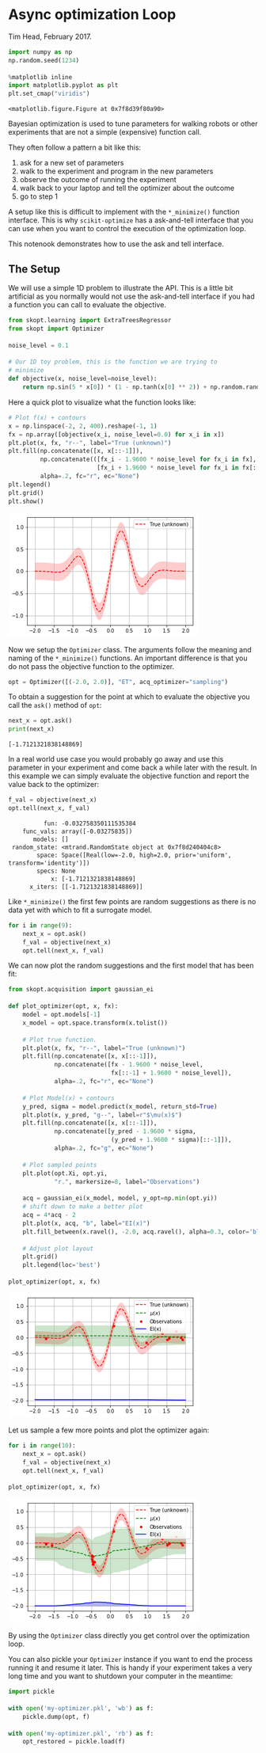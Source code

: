 
# Async optimization Loop

Tim Head, February 2017.


```python
import numpy as np
np.random.seed(1234)

%matplotlib inline
import matplotlib.pyplot as plt
plt.set_cmap("viridis")
```


    <matplotlib.figure.Figure at 0x7f8d39f80a90>


Bayesian optimization is used to tune parameters for walking robots or other experiments
that are not a simple (expensive) function call.

They often follow a pattern a bit like this:
1. ask for a new set of parameters
1. walk to the experiment and program in the new parameters
1. observe the outcome of running the experiment
1. walk back to your laptop and tell the optimizer about the outcome
1. go to step 1

A setup like this is difficult to implement with the `*_minimize()` function interface.
This is why `scikit-optimize` has a ask-and-tell interface that you can use when you want
to control the execution of the optimization loop.

This notenook demonstrates how to use the ask and tell interface.


## The Setup

We will use a simple 1D problem to illustrate the API. This is a
little bit artificial as you normally would not use the ask-and-tell
interface if you had a function you can call to evaluate the objective.


```python
from skopt.learning import ExtraTreesRegressor
from skopt import Optimizer

noise_level = 0.1

# Our 1D toy problem, this is the function we are trying to
# minimize
def objective(x, noise_level=noise_level):
    return np.sin(5 * x[0]) * (1 - np.tanh(x[0] ** 2)) + np.random.randn() * noise_level
```

Here a quick plot to visualize what the function looks like:


```python
# Plot f(x) + contours
x = np.linspace(-2, 2, 400).reshape(-1, 1)
fx = np.array([objective(x_i, noise_level=0.0) for x_i in x])
plt.plot(x, fx, "r--", label="True (unknown)")
plt.fill(np.concatenate([x, x[::-1]]),
         np.concatenate(([fx_i - 1.9600 * noise_level for fx_i in fx], 
                         [fx_i + 1.9600 * noise_level for fx_i in fx[::-1]])),
         alpha=.2, fc="r", ec="None")
plt.legend()
plt.grid()
plt.show()
```


![png](ask-and-tell_files/ask-and-tell_5_0.png)


Now we setup the `Optimizer` class. The arguments follow the meaning
and naming of the `*_minimize()` functions. An important difference
is that you do not pass the objective function to the optimizer.


```python
opt = Optimizer([(-2.0, 2.0)], "ET", acq_optimizer="sampling")
```

To obtain a suggestion for the point at which to evaluate the objective
you call the `ask()` method of `opt`:


```python
next_x = opt.ask()
print(next_x)
```

    [-1.7121321838148869]


In a real world use case you would probably go away and use this parameter in your
experiment and come back a while later with the result. In this example we can
simply evaluate the objective function and report the value back to the
optimizer:


```python
f_val = objective(next_x)
opt.tell(next_x, f_val)
```




              fun: -0.032758350111535384
        func_vals: array([-0.03275835])
           models: []
     random_state: <mtrand.RandomState object at 0x7f8d240404c8>
            space: Space([Real(low=-2.0, high=2.0, prior='uniform', transform='identity')])
            specs: None
                x: [-1.7121321838148869]
          x_iters: [[-1.7121321838148869]]



Like `*_minimize()` the first few points are random suggestions as there is no data
yet with which to fit a surrogate model.


```python
for i in range(9):
    next_x = opt.ask()
    f_val = objective(next_x)
    opt.tell(next_x, f_val)
```

We can now plot the random suggestions and the first model that has been fit:


```python
from skopt.acquisition import gaussian_ei

def plot_optimizer(opt, x, fx):
    model = opt.models[-1]
    x_model = opt.space.transform(x.tolist())

    # Plot true function.
    plt.plot(x, fx, "r--", label="True (unknown)")
    plt.fill(np.concatenate([x, x[::-1]]),
             np.concatenate([fx - 1.9600 * noise_level, 
                             fx[::-1] + 1.9600 * noise_level]),
             alpha=.2, fc="r", ec="None")

    # Plot Model(x) + contours
    y_pred, sigma = model.predict(x_model, return_std=True)
    plt.plot(x, y_pred, "g--", label=r"$\mu(x)$")
    plt.fill(np.concatenate([x, x[::-1]]),
             np.concatenate([y_pred - 1.9600 * sigma, 
                             (y_pred + 1.9600 * sigma)[::-1]]),
             alpha=.2, fc="g", ec="None")

    # Plot sampled points
    plt.plot(opt.Xi, opt.yi,
             "r.", markersize=8, label="Observations")

    acq = gaussian_ei(x_model, model, y_opt=np.min(opt.yi))
    # shift down to make a better plot
    acq = 4*acq - 2
    plt.plot(x, acq, "b", label="EI(x)")
    plt.fill_between(x.ravel(), -2.0, acq.ravel(), alpha=0.3, color='blue')
    
    # Adjust plot layout
    plt.grid()
    plt.legend(loc='best')
    
plot_optimizer(opt, x, fx)
```


![png](ask-and-tell_files/ask-and-tell_15_0.png)


Let us sample a few more points and plot the optimizer again:


```python
for i in range(10):
    next_x = opt.ask()
    f_val = objective(next_x)
    opt.tell(next_x, f_val)
    
plot_optimizer(opt, x, fx)
```


![png](ask-and-tell_files/ask-and-tell_17_0.png)


By using the `Optimizer` class directly you get control over the optimization loop.

You can also pickle your `Optimizer` instance if you want to end the process running it
and resume it later. This is handy if your experiment takes a very long time and you
want to shutdown your computer in the meantime:


```python
import pickle

with open('my-optimizer.pkl', 'wb') as f:
    pickle.dump(opt, f)

with open('my-optimizer.pkl', 'rb') as f:
    opt_restored = pickle.load(f)
```
